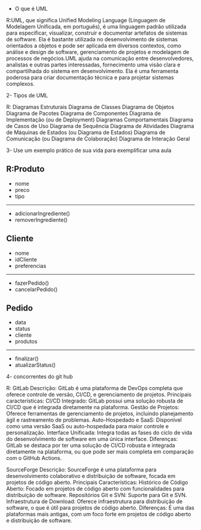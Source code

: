 - O que é UML

R:UML, que significa Unified Modeling Language (Linguagem de Modelagem Unificada, em português), é uma linguagem padrão utilizada para especificar, visualizar, construir e documentar artefatos de sistemas de software. Ela é bastante utilizada no desenvolvimento de sistemas orientados a objetos e pode ser aplicada em diversos contextos, como análise e design de software, gerenciamento de projetos e modelagem de processos de negócios.UML ajuda na comunicação entre desenvolvedores, analistas e outras partes interessadas, fornecimento uma visão clara e compartilhada do sistema em desenvolvimento. Ela é uma ferramenta poderosa para criar documentação técnica e para projetar sistemas complexos.

2- Tipos de UML

R: Diagramas Estruturais Diagrama de Classes Diagrama de Objetos Diagrama de Pacotes Diagrama de Componentes Diagrama de Implementação (ou de Deployment) Diagramas Comportamentais Diagrama de Casos de Uso Diagrama de Sequência Diagrama de Atividades Diagrama de Máquinas de Estados (ou Diagrama de Estados) Diagrama de Comunicação (ou Diagrama de Colaboração) Diagrama de Interação Geral

3- Use um exemplo prático de sua vida para exemplificar uma aula

R:Produto
-----------------
- nome
- preco
- tipo
-----------------
+ adicionarIngrediente()
+ removerIngrediente()

Cliente
-----------------
- nome
- idCliente
- preferencias
-----------------
+ fazerPedido()
+ cancelarPedido()

Pedido
-----------------
- data
- status
- cliente
- produtos
-----------------
+ finalizar()
+ atualizarStatus()


4- concorrentes do git hub

R: GitLab Descrição: GitLab é uma plataforma de DevOps completa que oferece controle de versão, CI/CD, e gerenciamento de projetos. Principais características: CI/CD Integrado: GitLab possui uma solução robusta de CI/CD que é integrada diretamente na plataforma. Gestão de Projetos: Oferece ferramentas de gerenciamento de projetos, incluindo planejamento ágil e rastreamento de problemas. Auto-Hospedado e SaaS: Disponível como uma versão SaaS ou auto-hospedada para maior controle e personalização. Interface Unificada: Integra todas as fases do ciclo de vida do desenvolvimento de software em uma única interface. Diferenças: GitLab se destaca por ter uma solução de CI/CD robusta e integrada diretamente na plataforma, ou que pode ser mais completa em comparação com o GitHub Actions.

SourceForge Descrição: SourceForge é uma plataforma para desenvolvimento colaborativo e distribuição de software, focada em projetos de código aberto. Principais Características: Histórico de Código Aberto: Focado em projetos de código aberto com funcionalidades para distribuição de software. Repositórios Git e SVN: Suporte para Git e SVN. Infraestrutura de Download: Oferece infraestrutura para distribuição de software, o que é útil para projetos de código aberto. Diferenças: É uma das plataformas mais antigas, com um foco forte em projetos de código aberto e distribuição de software.